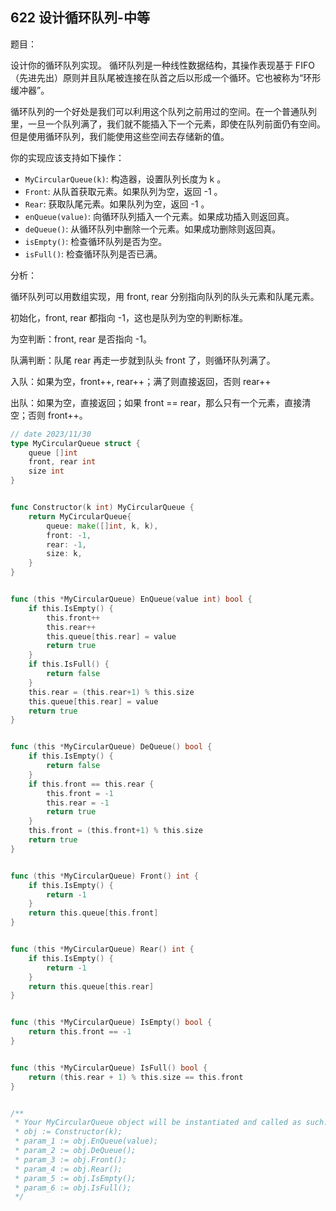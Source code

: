 ## 622 设计循环队列-中等

题目：

设计你的循环队列实现。 循环队列是一种线性数据结构，其操作表现基于 FIFO（先进先出）原则并且队尾被连接在队首之后以形成一个循环。它也被称为“环形缓冲器”。

循环队列的一个好处是我们可以利用这个队列之前用过的空间。在一个普通队列里，一旦一个队列满了，我们就不能插入下一个元素，即使在队列前面仍有空间。但是使用循环队列，我们能使用这些空间去存储新的值。

你的实现应该支持如下操作：

- `MyCircularQueue(k)`: 构造器，设置队列长度为 k 。
- `Front`: 从队首获取元素。如果队列为空，返回 -1 。
- `Rear`: 获取队尾元素。如果队列为空，返回 -1 。
- `enQueue(value)`: 向循环队列插入一个元素。如果成功插入则返回真。
- `deQueue()`: 从循环队列中删除一个元素。如果成功删除则返回真。
- `isEmpty()`: 检查循环队列是否为空。
- `isFull()`: 检查循环队列是否已满。



分析：

循环队列可以用数组实现，用 front, rear 分别指向队列的队头元素和队尾元素。

初始化，front, rear 都指向 -1，这也是队列为空的判断标准。

为空判断：front, rear 是否指向 -1。

队满判断：队尾 rear 再走一步就到队头 front 了，则循环队列满了。

入队：如果为空，front++, rear++；满了则直接返回，否则 rear++

出队：如果为空，直接返回；如果 front == rear，那么只有一个元素，直接清空；否则 front++。



```go
// date 2023/11/30
type MyCircularQueue struct {
    queue []int
    front, rear int
    size int
}


func Constructor(k int) MyCircularQueue {
    return MyCircularQueue{
        queue: make([]int, k, k),
        front: -1,
        rear: -1,
        size: k,
    }
}


func (this *MyCircularQueue) EnQueue(value int) bool {
    if this.IsEmpty() {
        this.front++
        this.rear++
        this.queue[this.rear] = value
        return true
    }
    if this.IsFull() {
        return false
    }
    this.rear = (this.rear+1) % this.size
    this.queue[this.rear] = value
    return true
}


func (this *MyCircularQueue) DeQueue() bool {
    if this.IsEmpty() {
        return false
    }
    if this.front == this.rear {
        this.front = -1
        this.rear = -1
        return true
    }
    this.front = (this.front+1) % this.size
    return true
}


func (this *MyCircularQueue) Front() int {
    if this.IsEmpty() {
        return -1
    }
    return this.queue[this.front]
}


func (this *MyCircularQueue) Rear() int {
    if this.IsEmpty() {
        return -1
    }
    return this.queue[this.rear]
}


func (this *MyCircularQueue) IsEmpty() bool {
    return this.front == -1
}


func (this *MyCircularQueue) IsFull() bool {
    return (this.rear + 1) % this.size == this.front
}


/**
 * Your MyCircularQueue object will be instantiated and called as such:
 * obj := Constructor(k);
 * param_1 := obj.EnQueue(value);
 * param_2 := obj.DeQueue();
 * param_3 := obj.Front();
 * param_4 := obj.Rear();
 * param_5 := obj.IsEmpty();
 * param_6 := obj.IsFull();
 */
```

